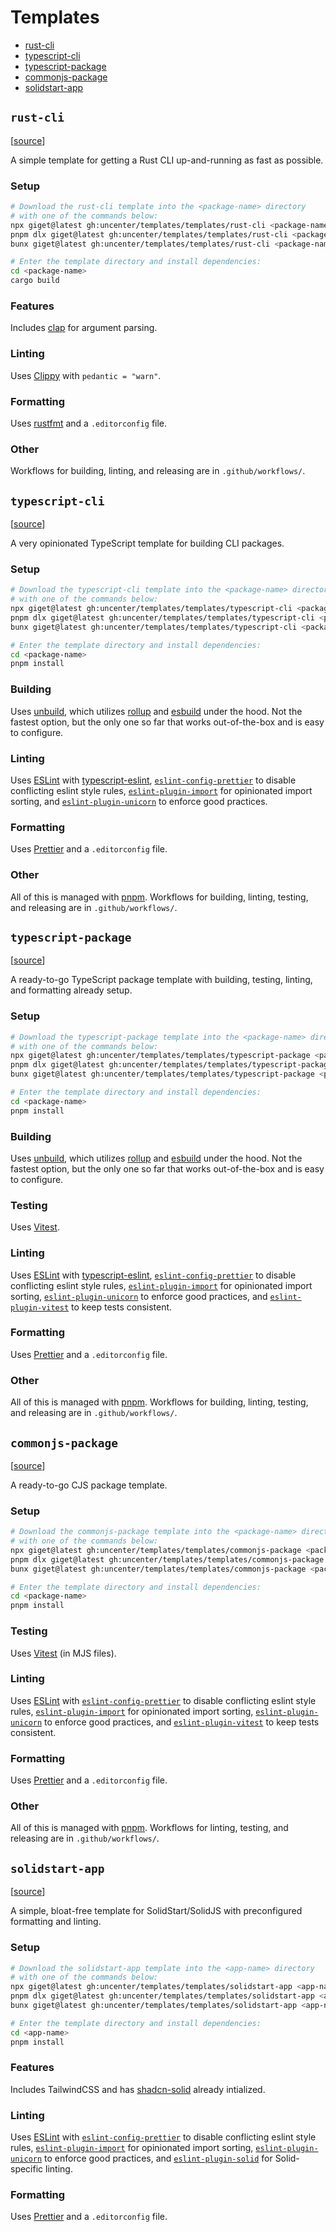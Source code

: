 # Templates

-   [rust-cli](#rust-cli)
-   [typescript-cli](#typescript-cli)
-   [typescript-package](#typescript-package)
-   [commonjs-package](#commonjs-package)
-   [solidstart-app](#solidstart-app)

## `rust-cli`

[[source](templates/rust-cli/)]

A simple template for getting a Rust CLI up-and-running as fast as possible.

### Setup

```sh
# Download the rust-cli template into the <package-name> directory
# with one of the commands below:
npx giget@latest gh:uncenter/templates/templates/rust-cli <package-name>
pnpm dlx giget@latest gh:uncenter/templates/templates/rust-cli <package-name>
bunx giget@latest gh:uncenter/templates/templates/rust-cli <package-name>

# Enter the template directory and install dependencies:
cd <package-name>
cargo build
```

### Features

Includes [clap](https://github.com/clap-rs/clap) for argument parsing.

### Linting

Uses [Clippy](https://rust-lang.github.io/rust-clippy/) with `pedantic = "warn"`.

### Formatting

Uses [rustfmt](https://rust-lang.github.io/rustfmt/) and a `.editorconfig` file.

### Other

Workflows for building, linting, and releasing are in `.github/workflows/`.

## `typescript-cli`

[[source](templates/typescript-cli/)]

A very opinionated TypeScript template for building CLI packages.

### Setup

```sh
# Download the typescript-cli template into the <package-name> directory
# with one of the commands below:
npx giget@latest gh:uncenter/templates/templates/typescript-cli <package-name>
pnpm dlx giget@latest gh:uncenter/templates/templates/typescript-cli <package-name>
bunx giget@latest gh:uncenter/templates/templates/typescript-cli <package-name>

# Enter the template directory and install dependencies:
cd <package-name>
pnpm install
```

### Building

Uses [unbuild](https://github.com/unjs/unbuild), which utilizes [rollup](https://rollupjs.org/) and [esbuild](https://github.com/evanw/esbuild) under the hood. Not the fastest option, but the only one so far that works out-of-the-box and is easy to configure.

### Linting

Uses [ESLint](https://eslint.org/) with [typescript-eslint](https://typescript-eslint.io/), [`eslint-config-prettier`](https://github.com/prettier/eslint-config-prettier) to disable conflicting eslint style rules, [`eslint-plugin-import`](https://github.com/import-js/eslint-plugin-import) for opinionated import sorting, and [`eslint-plugin-unicorn`](https://github.com/sindresorhus/eslint-plugin-unicorn) to enforce good practices.

### Formatting

Uses [Prettier](https://prettier.io/) and a `.editorconfig` file.

### Other

All of this is managed with [pnpm](https://pnpm.io/). Workflows for building, linting, testing, and releasing are in `.github/workflows/`.

## `typescript-package`

[[source](templates/typescript-package/)]

A ready-to-go TypeScript package template with building, testing, linting, and formatting already setup.

### Setup

```sh
# Download the typescript-package template into the <package-name> directory
# with one of the commands below:
npx giget@latest gh:uncenter/templates/templates/typescript-package <package-name>
pnpm dlx giget@latest gh:uncenter/templates/templates/typescript-package <package-name>
bunx giget@latest gh:uncenter/templates/templates/typescript-package <package-name>

# Enter the template directory and install dependencies:
cd <package-name>
pnpm install
```

### Building

Uses [unbuild](https://github.com/unjs/unbuild), which utilizes [rollup](https://rollupjs.org/) and [esbuild](https://github.com/evanw/esbuild) under the hood. Not the fastest option, but the only one so far that works out-of-the-box and is easy to configure.

### Testing

Uses [Vitest](https://vitest.dev/).

### Linting

Uses [ESLint](https://eslint.org/) with [typescript-eslint](https://typescript-eslint.io/), [`eslint-config-prettier`](https://github.com/prettier/eslint-config-prettier) to disable conflicting eslint style rules, [`eslint-plugin-import`](https://github.com/import-js/eslint-plugin-import) for opinionated import sorting, [`eslint-plugin-unicorn`](https://github.com/sindresorhus/eslint-plugin-unicorn) to enforce good practices, and [`eslint-plugin-vitest`](https://github.com/veritem/eslint-plugin-vitest) to keep tests consistent.

### Formatting

Uses [Prettier](https://prettier.io/) and a `.editorconfig` file.

### Other

All of this is managed with [pnpm](https://pnpm.io/). Workflows for building, linting, testing, and releasing are in `.github/workflows/`.

## `commonjs-package`

[[source](templates/commonjs-package/)]

A ready-to-go CJS package template.

### Setup

```sh
# Download the commonjs-package template into the <package-name> directory
# with one of the commands below:
npx giget@latest gh:uncenter/templates/templates/commonjs-package <package-name>
pnpm dlx giget@latest gh:uncenter/templates/templates/commonjs-package <package-name>
bunx giget@latest gh:uncenter/templates/templates/commonjs-package <package-name>

# Enter the template directory and install dependencies:
cd <package-name>
pnpm install
```

### Testing

Uses [Vitest](https://vitest.dev/) (in MJS files).

### Linting

Uses [ESLint](https://eslint.org/) with [`eslint-config-prettier`](https://github.com/prettier/eslint-config-prettier) to disable conflicting eslint style rules, [`eslint-plugin-import`](https://github.com/import-js/eslint-plugin-import) for opinionated import sorting, [`eslint-plugin-unicorn`](https://github.com/sindresorhus/eslint-plugin-unicorn) to enforce good practices, and [`eslint-plugin-vitest`](https://github.com/veritem/eslint-plugin-vitest) to keep tests consistent.

### Formatting

Uses [Prettier](https://prettier.io/) and a `.editorconfig` file.

### Other

All of this is managed with [pnpm](https://pnpm.io/). Workflows for linting, testing, and releasing are in `.github/workflows/`.

## `solidstart-app`

[[source](templates/solidstart-app/)]

A simple, bloat-free template for SolidStart/SolidJS with preconfigured formatting and linting.

### Setup

```sh
# Download the solidstart-app template into the <app-name> directory
# with one of the commands below:
npx giget@latest gh:uncenter/templates/templates/solidstart-app <app-name>
pnpm dlx giget@latest gh:uncenter/templates/templates/solidstart-app <app-name>
bunx giget@latest gh:uncenter/templates/templates/solidstart-app <app-name>

# Enter the template directory and install dependencies:
cd <app-name>
pnpm install
```

### Features

Includes TailwindCSS and has [shadcn-solid](https://shadcn-solid.vercel.app/docs/introduction) already intialized.

### Linting

Uses [ESLint](https://eslint.org/) with [`eslint-config-prettier`](https://github.com/prettier/eslint-config-prettier) to disable conflicting eslint style rules, [`eslint-plugin-import`](https://github.com/import-js/eslint-plugin-import) for opinionated import sorting, [`eslint-plugin-unicorn`](https://github.com/sindresorhus/eslint-plugin-unicorn) to enforce good practices, and [`eslint-plugin-solid`](https://github.com/solidjs-community/eslint-plugin-solid) for Solid-specific linting.

### Formatting

Uses [Prettier](https://prettier.io/) and a `.editorconfig` file.
